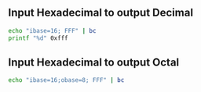 ## Input Hexadecimal to output Decimal

```sh
echo "ibase=16; FFF" | bc
printf "%d" 0xfff
```

## Input Hexadecimal to output Octal

```sh
echo "ibase=16;obase=8; FFF" | bc
```
